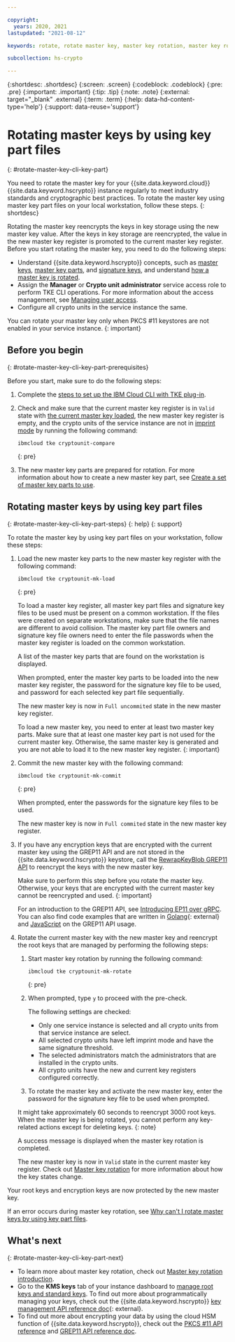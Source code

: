 ```yaml
---

copyright:
  years: 2020, 2021
lastupdated: "2021-08-12"

keywords: rotate, rotate master key, master key rotation, master key rolling, rewrap root key, reencrypt root key

subcollection: hs-crypto

---
```


{:shortdesc: .shortdesc}
{:screen: .screen}
{:codeblock: .codeblock}
{:pre: .pre}
{:important: .important}
{:tip: .tip}
{:note: .note}
{:external: target="_blank" .external}
{:term: .term}
{:help: data-hd-content-type='help'}
{:support: data-reuse='support'}


# Rotating master keys by using key part files
{: #rotate-master-key-cli-key-part}

You need to rotate the master key for your {{site.data.keyword.cloud}} {{site.data.keyword.hscrypto}} instance regularly to meet industry standards and cryptographic best practices. To rotate the master key using master key part files on your local workstation, follow these steps.
{: shortdesc}

Rotating the master key reencrypts the keys in key storage using the new master key value. After the keys in key storage are reencrypted, the value in the new master key register is promoted to the current master key register. Before you start rotating the master key, you need to do the following steps:

- Understand {{site.data.keyword.hscrypto}} concepts, such as [master keys](/docs/hs-crypto?topic=hs-crypto-understand-concepts#master-key-concept), [master key parts](/docs/hs-crypto?topic=hs-crypto-understand-concepts#master-key-part-concept), and [signature keys](/docs/hs-crypto?topic=hs-crypto-understand-concepts#signature-key-concept), and understand [how a master key is rotated](/docs/hs-crypto?topic=hs-crypto-master-key-rotation-intro).
- Assign the **Manager** or **Crypto unit administrator** service access role to perform TKE CLI operations. For more information about the access management, see [Managing user access](/docs/hs-crypto?topic=hs-crypto-manage-access).
- Configure all crypto units in the service instance the same.

You can rotate your master key only when PKCS #11 keystores are not enabled in your service instance.
{: important}

## Before you begin
{: #rotate-master-key-cli-key-part-prerequisites}

Before you start, make sure to do the following steps:

1. Complete the [steps to set up the IBM Cloud CLI with TKE plug-in](/docs/hs-crypto?topic=hs-crypto-initialize-hsm-prerequisite).
2. Check and make sure that the current master key register is in `Valid` state with [the current master key loaded](/docs/hs-crypto?topic=hs-crypto-initialize-hsm#load-master-keys), the new master key register is empty, and the crypto units of the service instance are not in [imprint mode](/docs/hs-crypto?topic=hs-crypto-understand-concepts#imprint-mode-concept) by running the following command:

    ```
    ibmcloud tke cryptounit-compare
    ```
    {: pre}

3. The new master key parts are prepared for rotation. For more information about how to create a new master key part, see [Create a set of master key parts to use](/docs/hs-crypto?topic=hs-crypto-initialize-hsm#step4-create-master-key).

## Rotating master keys by using key part files
{: #rotate-master-key-cli-key-part-steps}
{: help}
{: support}

To rotate the master key by using key part files on your workstation, follow these steps:

1. Load the new master key parts to the new master key register with the following command:

    ```
    ibmcloud tke cryptounit-mk-load
    ```
    {: pre}

    To load a master key register, all master key part files and signature key files to be used must be present on a common workstation. If the files were created on separate workstations, make sure that the file names are different to avoid collision. The master key part file owners and signature key file owners need to enter the file passwords when the master key register is loaded on the common workstation.

    A list of the master key parts that are found on the workstation is displayed.

    When prompted, enter the master key parts to be loaded into the new master key register, the password for the signature key file to be used, and password for each selected key part file sequentially.

    The new master key is now in `Full uncommited` state in the new master key register.

    To load a new master key, you need to enter at least two master key parts. Make sure that at least one master key part is not used for the current master key. Otherwise, the same master key is generated and you are not able to load it to the new master key register.
    {: important}

2. Commit the new master key with the following command:

    ```
    ibmcloud tke cryptounit-mk-commit
    ```
    {: pre}

    When prompted, enter the passwords for the signature key files to be used.

    The new master key is now in `Full commited` state in the new master key register.

3. If you have any encryption keys that are encrypted with the current master key using the GREP11 API and are not stored in the {{site.data.keyword.hscrypto}} keystore, call the [RewrapKeyBlob GREP11 API](/docs/hs-crypto?topic=hs-crypto-grep11-api-ref#grep11-rewrapKeyBlob) to reencrypt the keys with the new master key.

    Make sure to perform this step before you rotate the master key. Otherwise, your keys that are encrypted with the current master key cannot be reencrypted and used.
    {: important}

    For an introduction to the GREP11 API, see [Introducing EP11 over gRPC](/docs/hs-crypto?topic=hs-crypto-grep11_intro). You can also find code examples that are written in [Golang](https://github.com/IBM-Cloud/hpcs-grep11-go){: external} and [JavaScript](https://github.com/IBM-Cloud/hpcs-grep11-js) on the GREP11 API usage.

4. Rotate the current master key with the new master key and reencrypt the root keys that are managed by performing the following steps:

    1. Start master key rotation by running the following command:

        ```
        ibmcloud tke cryptounit-mk-rotate
        ```
        {: pre}

    2. When prompted, type `y` to proceed with the pre-check.

        The following settings are checked:
        - Only one service instance is selected and all crypto units from that service instance are select.
        - All selected crypto units have left imprint mode and have the same signature threshold.
        - The selected administrators match the administrators that are installed in the crypto units.
        - All crypto units have the new and current key registers configured correctly.

    3. To rotate the master key and activate the new master key, enter the password for the signature key file to be used when prompted.

    It might take approximately 60 seconds to reencrypt 3000 root keys. When the master key is being rotated, you cannot perform any key-related actions except for deleting keys.
    {: note}

    A success message is displayed when the master key rotation is completed.

    The new master key is now in `Valid` state in the current master key register. Check out [Master key rotation](/docs/hs-crypto?topic=hs-crypto-master-key-rotation-intro) for more information about how the key states change.

Your root keys and encryption keys are now protected by the new master key.

If an error occurs during master key rotation, see [Why can't I rotate master keys by using key part files](/docs/hs-crypto?topic=hs-crypto-troubleshoot-master-key-rotation-key-part-files).

## What's next
{: #rotate-master-key-cli-key-part-next}

- To learn more about master key rotation, check out [Master key rotation introduction](/docs/hs-crypto?topic=hs-crypto-master-key-rotation-intro).
- Go to the **KMS keys** tab of your instance dashboard to [manage root keys and standard keys](/docs/hs-crypto?topic=hs-crypto-get-started#manage-keys). To find out more about programmatically managing your keys, check out the {{site.data.keyword.hscrypto}} [key management API reference doc](/apidocs/hs-crypto){: external}.
- To find out more about encrypting your data by using the cloud HSM function of {{site.data.keyword.hscrypto}}, check out the [PKCS #11 API reference](/docs/hs-crypto?topic=hs-crypto-pkcs11-api-ref) and [GREP11 API reference doc](/docs/hs-crypto?topic=hs-crypto-grep11-api-ref).
